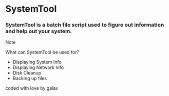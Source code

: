 # SystemTool
### SystemTool is a batch file script used to figure out information and help out your system.
> [!NOTE]
> What can SystemTool be used for?
> - Displaying System Info
> - Displaying Network Info
> - Disk Cleanup
> - Backing up files

coded with love by galax
